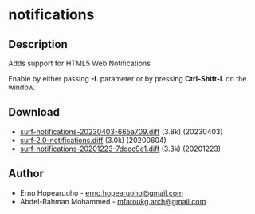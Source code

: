 notifications
=============

Description
-----------

Adds support for HTML5 Web Notifications

Enable by either passing **-L** parameter or by pressing **Ctrl-Shift-L** on the window.

Download
--------

* [surf-notifications-20230403-665a709.diff](surf-notifications-20230403-665a709.diff) (3.8k) (20230403)
* [surf-2.0-notifications.diff](surf-2.0-notifications.diff) (3.0k) (20200604)
* [surf-notifications-20201223-7dcce9e1.diff](surf-notifications-20201223-7dcce9e1.diff) (3.3k) (20201223)

Author
------

* Erno Hopearuoho - erno.hopearuoho@gmail.com
* Abdel-Rahman Mohammed - mfaroukg.arch@gmail.com
